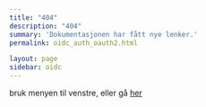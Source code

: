 ```yaml
---
title: "404"
description: "404"
summary: 'Dokumentasjonen har fått nye lenker.'
permalink: oidc_auth_oauth2.html

layout: page
sidebar: oidc
---
```


bruk menyen til venstre, eller gå [her](/index.html)
